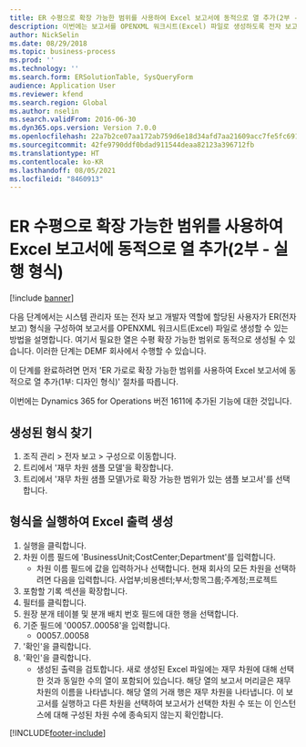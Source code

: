 ```yaml
---
title: ER 수평으로 확장 가능한 범위를 사용하여 Excel 보고서에 동적으로 열 추가(2부 - 실행 형식)
description: 이번에는 보고서를 OPENXML 워크시트(Excel) 파일로 생성하도록 전자 보고(ER) 형식을 구성하는 방법에 대해 설명합니다. (2부)
author: NickSelin
ms.date: 08/29/2018
ms.topic: business-process
ms.prod: ''
ms.technology: ''
ms.search.form: ERSolutionTable, SysQueryForm
audience: Application User
ms.reviewer: kfend
ms.search.region: Global
ms.author: nselin
ms.search.validFrom: 2016-06-30
ms.dyn365.ops.version: Version 7.0.0
ms.openlocfilehash: 22a7b2ce07aa172ab759d6e18d34afd7aa21609acc7fe5fc691244b66c4379a6
ms.sourcegitcommit: 42fe9790ddf0bdad911544deaa82123a396712fb
ms.translationtype: HT
ms.contentlocale: ko-KR
ms.lasthandoff: 08/05/2021
ms.locfileid: "8460913"
---
```

# <a name="er-use-horizontally-expandable-ranges-to-dynamically-add-columns-in-excel-reports-part-2---run-format"></a>ER 수평으로 확장 가능한 범위를 사용하여 Excel 보고서에 동적으로 열 추가(2부 - 실행 형식)

[!include [banner](../../includes/banner.md)]

다음 단계에서는 시스템 관리자 또는 전자 보고 개발자 역할에 할당된 사용자가 ER(전자 보고) 형식을 구성하여 보고서를 OPENXML 워크시트(Excel) 파일로 생성할 수 있는 방법을 설명합니다. 여기서 필요한 열은 수평 확장 가능한 범위로 동적으로 생성될 수 있습니다. 이러한 단계는 DEMF 회사에서 수행할 수 있습니다.

이 단계를 완료하려면 먼저 'ER 가로로 확장 가능한 범위를 사용하여 Excel 보고서에 동적으로 열 추가(1부: 디자인 형식)' 절차를 따릅니다.

이번에는 Dynamics 365 for Operations 버전 1611에 추가된 기능에 대한 것입니다.


## <a name="find-created-format"></a>생성된 형식 찾기
1. 조직 관리 > 전자 보고 > 구성으로 이동합니다.
2. 트리에서 '재무 차원 샘플 모델'을 확장합니다.
3. 트리에서 '재무 차원 샘플 모델\가로 확장 가능한 범위가 있는 샘플 보고서'를 선택합니다.

## <a name="execute-format-to-create-excel-output"></a>형식을 실행하여 Excel 출력 생성
1. 실행을 클릭합니다.
2. 차원 이름 필드에 'BusinessUnit;CostCenter;Department'를 입력합니다.
    * 차원 이름 필드에 값을 입력하거나 선택합니다.  현재 회사의 모든 차원을 선택하려면 다음을 입력합니다.  사업부;비용센터;부서;항목그룹;주계정;프로젝트  
3. 포함할 기록 섹션을 확장합니다.
4. 필터를 클릭합니다.
5. 원장 분개 테이블 및 분개 배치 번호 필드에 대한 행을 선택합니다.
6. 기준 필드에 '00057..00058'을 입력합니다.
    * 00057..00058  
7. '확인'을 클릭합니다.
8. '확인'을 클릭합니다.
    * 생성된 출력을 검토합니다. 새로 생성된 Excel 파일에는 재무 차원에 대해 선택한 것과 동일한 수의 열이 포함되어 있습니다. 해당 열의 보고서 머리글은 재무 차원의 이름을 나타냅니다. 해당 열의 거래 행은 재무 차원을 나타냅니다. 이 보고서를 실행하고 다른 차원을 선택하여 보고서가 선택한 차원 수 또는 이 인스턴스에 대해 구성된 차원 수에 종속되지 않는지 확인합니다.  



[!INCLUDE[footer-include](../../../../includes/footer-banner.md)]